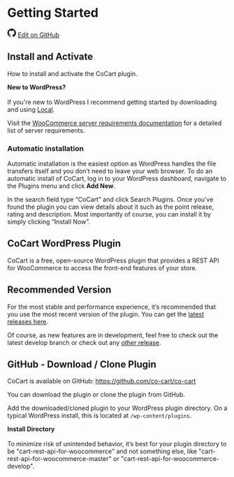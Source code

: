 # Getting Started #

<img src="images/github.svg" width="20" height="20" alt="GitHub Mark Logo"> [Edit on GitHub](https://github.com/co-cart/co-cart-docs/blob/master/source/includes/cocart-v1/_getting-started.md)

## Install and Activate ## 

How to install and activate the CoCart plugin.

<aside class="notice">
    <strong>New to WordPress?</strong><br/><br/>If you're new to WordPress I recommend getting started by downloading and using <a href="https://localwp.com/" target="_blank">Local</a>.
</aside>

Visit the [WooCommerce server requirements documentation](https://docs.woocommerce.com/document/server-requirements/) for a detailed list of server requirements.

### Automatic installation ###

Automatic installation is the easiest option as WordPress handles the file transfers itself and you don’t need to leave your web browser. To do an automatic install of CoCart, log in to your WordPress dashboard, navigate to the Plugins menu and click **Add New**.

In the search field type “CoCart” and click Search Plugins. Once you’ve found the plugin you can view details about it such as the point release, rating and description. Most importantly of course, you can install it by simply clicking “Install Now”.

## CoCart WordPress Plugin ##

CoCart is a free, open-source WordPress plugin that provides a REST API for WooCommerce to access the front-end features of your store.

## Recommended Version ##

For the most stable and performance experience, it’s recommended that you use the most recent version of the plugin. You can get the [latest releases here](https://wordpress.org/plugins/cart-rest-api-for-woocommerce/).

Of course, as new features are in development, feel free to check out the latest develop branch or check out any [other release](https://github.com/co-cart/co-cart/releases).

## GitHub - Download / Clone Plugin ##

CoCart is available on GitHub: <https://github.com/co-cart/co-cart>

You can download the plugin or clone the plugin from GitHub.

Add the downloaded/cloned plugin to your WordPress plugin directory. On a typical WordPress install, this is located at `/wp-content/plugins`.

<aside class="notice">
    <strong>Install Directory</strong><br/><br/>To minimize risk of unintended behavior, it’s best for your plugin directory to be "cart-rest-api-for-woocommerce" and not something else, like "cart-rest-api-for-woocommerce-master" or "cart-rest-api-for-woocommerce-develop".
</aside>
